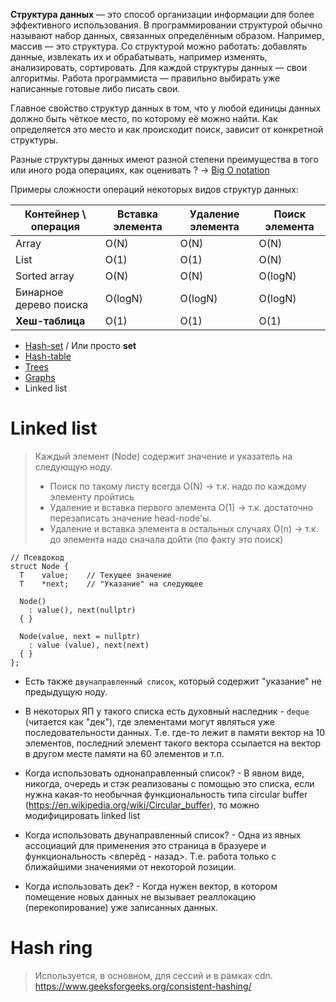 **Структура данных** — это способ организации информации для более эффективного использования. В программировании структурой обычно называют набор данных, связанных определённым образом. Например, массив — это структура.
Со структурой можно работать: добавлять данные, извлекать их и обрабатывать, например изменять, анализировать, сортировать. Для каждой структуры данных — свои алгоритмы. Работа программиста — правильно выбирать уже написанные готовые либо писать свои.

Главное свойство структур данных в том, что у любой единицы данных должно быть чёткое место, по которому её можно найти. Как определяется это место и как происходит поиск, зависит от конкретной структуры.

Разные структуры данных имеют разной степени преимущества в того или иного рода операциях, как оценивать ? -> [Big O notation](big-o-notation.md)

Примеры сложности операций некоторых видов структур данных:

| Контейнер \ операция   | Вставка элемента | Удаление элемента | Поиск элемента |
| ---------------------- | ---------------- | ----------------- | -------------- |
| Array                  | O(N)             | O(N)              | O(N)           |
| List                   | O(1)             | O(1)              | O(N)           |
| Sorted array           | O(N)             | O(N)              | O(logN)        |
| Бинарное дерево поиска | O(logN)          | O(logN)           | O(logN)        |
| **Хеш-таблица**        | O(1)             | O(1)              | O(1)           |

* [Hash-set](hash-set.md) / Или просто **set**
* [Hash-table](hash-table.md)
* [Trees](tree.md)
* [Graphs](graph.md)
* Linked list
  
# Linked list
> Каждый элемент (Node) содержит значение и указатель на следующую ноду.
> * Поиск по такому листу всегда O(N) -> т.к. надо по каждому элементу пройтись
> * Удаление и вставка первого элемента O(1) -> т.к. достаточно перезаписать значение head-node'ы.
> * Удаление и вставка элемента в остальных случаях O(n) -> т.к. до элемента надо сначала дойти (по факту это поиск)

```
// Псевдокод
struct Node {
  T    value;    // Текущее значение
  T    *next;    // "Указание" на следующее

  Node()
    : value(), next(nullptr)
  { }

  Node(value, next = nullptr)
    : value (value), next(next)
  { }
};
```

* Есть также `двунаправленный список`, который содержит "указание" не предыдущую ноду.
* В некоторых ЯП у такого списка есть духовный наследник - `deque` (читается как "дек"), где элементами могут являться уже последовательности данных. Т.е. где-то лежит в памяти вектор на 10 элементов, последний элемент такого вектора ссылается на вектор в другом месте памяти на 60 элементов и т.п.

* Когда использовать однонаправленный список? - В явном виде, никогда, очередь и стэк реализованы с помощью это списка, если нужна какая-то необычная функциональность типа circular buffer (https://en.wikipedia.org/wiki/Circular_buffer), то можно модифицировать linked list
* Когда использовать двунаправленный список? - Одна из явных ассоциаций для применения это страница в бразуере и функциональность <вперёд - назад>. Т.е. работа только с ближайшими значениями от некоторой позиции.
* Когда использовать дек? - Когда нужен вектор, в котором помещение новых данных не вызывает реаллокацию (перекопирование) уже записанных данных.

# Hash ring
> Используется, в основном, для сессий и в рамках cdn.
https://www.geeksforgeeks.org/consistent-hashing/
